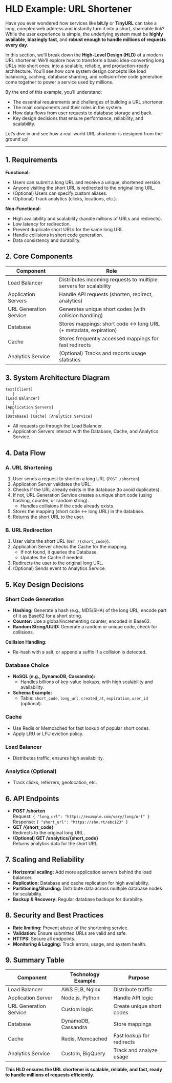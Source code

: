 # HLD Example: URL Shortener

Have you ever wondered how services like **bit.ly** or **TinyURL** can take a long, complex web address and instantly turn it into a short, shareable link?\
While the user experience is simple, the underlying system must be **highly available**, **blazingly fast**, and **robust enough to handle millions of requests every day**.

In this section, we’ll break down the **High-Level Design (HLD)** of a modern URL shortener. We’ll explore how to transform a basic idea-converting long URLs into short ones, into a scalable, reliable, and production-ready architecture. You’ll see how core system design concepts like load balancing, caching, database sharding, and collision-free code generation come together to power a service used by millions.

By the end of this example, you’ll understand:

* The essential requirements and challenges of building a URL shortener.
* The main components and their roles in the system.
* How data flows from user requests to database storage and back.
* Key design decisions that ensure performance, reliability, and scalability.

Let’s dive in and see how a real-world URL shortener is designed from the ground up!

***

## 1. **Requirements** <a href="#undefined" id="undefined"></a>

**Functional:**

* Users can submit a long URL and receive a unique, shortened version.
* Anyone visiting the short URL is redirected to the original long URL.
* (Optional) Users can specify custom aliases.
* (Optional) Track analytics (clicks, locations, etc.).

**Non-Functional:**

* High availability and scalability (handle millions of URLs and redirects).
* Low latency for redirection.
* Prevent duplicate short URLs for the same long URL.
* Handle collisions in short code generation.
* Data consistency and durability.

## 2. **Core Components** <a href="#undefined" id="undefined"></a>

| Component              | Role                                                              |
| ---------------------- | ----------------------------------------------------------------- |
| Load Balancer          | Distributes incoming requests to multiple servers for scalability |
| Application Servers    | Handle API requests (shorten, redirect, analytics)                |
| URL Generation Service | Generates unique short codes (with collision handling)            |
| Database               | Stores mappings: short code ↔ long URL (+ metadata, expiration)   |
| Cache                  | Stores frequently accessed mappings for fast redirects            |
| Analytics Service      | (Optional) Tracks and reports usage statistics                    |

## 3. **System Architecture Diagram** <a href="#undefined" id="undefined"></a>

```
text[Client]
   |
[Load Balancer]
   |
[Application Servers]
   |         |         |
[Database] [Cache] [Analytics Service]
```

* All requests go through the Load Balancer.
* Application Servers interact with the Database, Cache, and Analytics Service.

## 4. **Data Flow** <a href="#undefined" id="undefined"></a>

### A. URL Shortening

1. User sends a request to shorten a long URL (`POST /shorten`).
2. Application Server validates the URL.
3. Checks if the URL already exists in the database (to avoid duplicates).
4. If not, URL Generation Service creates a unique short code (using hashing, counter, or random string).
   * Handles collisions if the code already exists.
5. Stores the mapping (short code ↔ long URL) in the database.
6. Returns the short URL to the user.

### B. URL Redirection

1. User visits the short URL (`GET /{short_code}`).
2. Application Server checks the Cache for the mapping.
   * If not found, it queries the Database.
   * Updates the Cache if needed.
3. Redirects the user to the original long URL.
4. (Optional) Sends event to Analytics Service.

## 5. **Key Design Decisions** <a href="#undefined" id="undefined"></a>

### **Short Code Generation**

* **Hashing:** Generate a hash (e.g., MD5/SHA) of the long URL, encode part of it as Base62 for a short string.
* **Counter:** Use a global/incrementing counter, encoded in Base62.
* **Random String/UUID:** Generate a random or unique code, check for collisions.

**Collision Handling:**

* Re-hash with a salt, or append a suffix if a collision is detected.

### **Database Choice**

* **NoSQL (e.g., DynamoDB, Cassandra):**
  * Handles billions of key-value lookups, with high scalability and availability.
* **Schema Example:**
  * Table: `short_code`, `long_url`, `created_at`, `expiration`, `user_id` (optional).

### **Cache**

* Use Redis or Memcached for fast lookup of popular short codes.
* Apply LRU or LFU eviction policy.

### **Load Balancer**

* Distributes traffic, ensures high availability.

### **Analytics (Optional)**

* Track clicks, referrers, geolocation, etc.

## 6. **API Endpoints** <a href="#undefined" id="undefined"></a>

* **POST /shorten**\
  Request: `{ "long_url": "https://example.com/very/long/url" }`\
  Response: `{ "short_url": "https://sho.rt/abc123" }`
* **GET /{short\_code}**\
  Redirects to the original long URL.
* **(Optional) GET /analytics/{short\_code}**\
  Returns analytics data for the short URL.

## 7. **Scaling and Reliability** <a href="#undefined" id="undefined"></a>

* **Horizontal scaling:** Add more application servers behind the load balancer.
* **Replication:** Database and cache replication for high availability.
* **Partitioning/Sharding:** Distribute data across multiple database nodes for scalability.
* **Backup & Recovery:** Regular database backups for durability.

## 8. **Security and Best Practices** <a href="#undefined" id="undefined"></a>

* **Rate limiting:** Prevent abuse of the shortening service.
* **Validation:** Ensure submitted URLs are valid and safe.
* **HTTPS:** Secure all endpoints.
* **Monitoring & Logging:** Track errors, usage, and system health.

## 9. **Summary Table** <a href="#undefined" id="undefined"></a>

| Component              | Technology Example  | Purpose                   |
| ---------------------- | ------------------- | ------------------------- |
| Load Balancer          | AWS ELB, Nginx      | Distribute traffic        |
| Application Server     | Node.js, Python     | Handle API logic          |
| URL Generation Service | Custom logic        | Create unique short codes |
| Database               | DynamoDB, Cassandra | Store mappings            |
| Cache                  | Redis, Memcached    | Fast lookup for redirects |
| Analytics Service      | Custom, BigQuery    | Track and analyze usage   |

**This HLD ensures the URL shortener is scalable, reliable, and fast, ready to handle millions of requests efficiently.**
